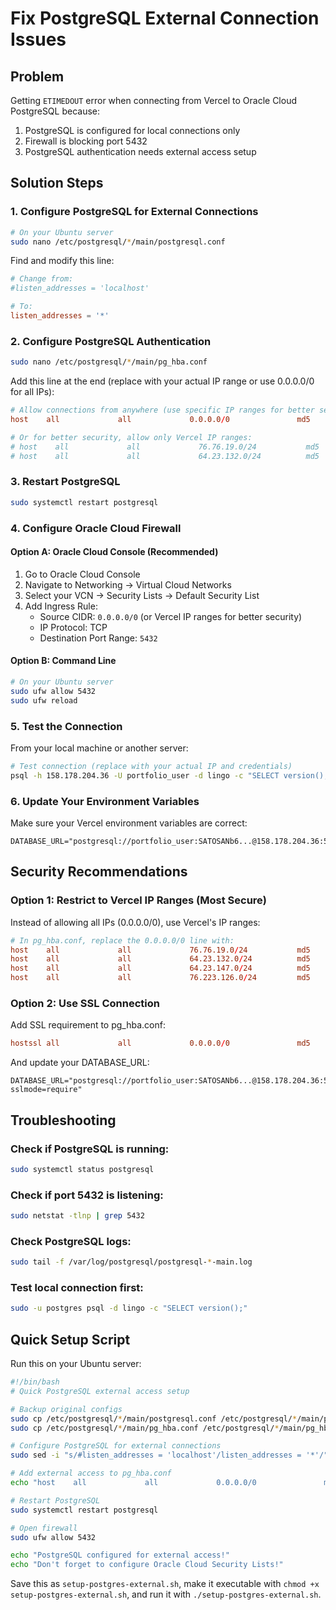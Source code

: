 # Fix PostgreSQL External Connection Issues

## Problem
Getting `ETIMEDOUT` error when connecting from Vercel to Oracle Cloud PostgreSQL because:
1. PostgreSQL is configured for local connections only
2. Firewall is blocking port 5432
3. PostgreSQL authentication needs external access setup

## Solution Steps

### 1. Configure PostgreSQL for External Connections

```bash
# On your Ubuntu server
sudo nano /etc/postgresql/*/main/postgresql.conf
```

Find and modify this line:
```conf
# Change from:
#listen_addresses = 'localhost'

# To:
listen_addresses = '*'
```

### 2. Configure PostgreSQL Authentication

```bash
sudo nano /etc/postgresql/*/main/pg_hba.conf
```

Add this line at the end (replace with your actual IP range or use 0.0.0.0/0 for all IPs):
```conf
# Allow connections from anywhere (use specific IP ranges for better security)
host    all             all             0.0.0.0/0               md5

# Or for better security, allow only Vercel IP ranges:
# host    all             all             76.76.19.0/24           md5
# host    all             all             64.23.132.0/24          md5
```

### 3. Restart PostgreSQL

```bash
sudo systemctl restart postgresql
```

### 4. Configure Oracle Cloud Firewall

#### Option A: Oracle Cloud Console (Recommended)
1. Go to Oracle Cloud Console
2. Navigate to Networking → Virtual Cloud Networks
3. Select your VCN → Security Lists → Default Security List
4. Add Ingress Rule:
   - Source CIDR: `0.0.0.0/0` (or Vercel IP ranges for better security)
   - IP Protocol: TCP
   - Destination Port Range: `5432`

#### Option B: Command Line
```bash
# On your Ubuntu server
sudo ufw allow 5432
sudo ufw reload
```

### 5. Test the Connection

From your local machine or another server:
```bash
# Test connection (replace with your actual IP and credentials)
psql -h 158.178.204.36 -U portfolio_user -d lingo -c "SELECT version();"
```

### 6. Update Your Environment Variables

Make sure your Vercel environment variables are correct:
```env
DATABASE_URL="postgresql://portfolio_user:SATOSANb6...@158.178.204.36:5432/lingo"
```

## Security Recommendations

### Option 1: Restrict to Vercel IP Ranges (Most Secure)
Instead of allowing all IPs (0.0.0.0/0), use Vercel's IP ranges:

```conf
# In pg_hba.conf, replace the 0.0.0.0/0 line with:
host    all             all             76.76.19.0/24           md5
host    all             all             64.23.132.0/24          md5
host    all             all             64.23.147.0/24          md5
host    all             all             76.223.126.0/24         md5
```

### Option 2: Use SSL Connection
Add SSL requirement to pg_hba.conf:
```conf
hostssl all             all             0.0.0.0/0               md5
```

And update your DATABASE_URL:
```env
DATABASE_URL="postgresql://portfolio_user:SATOSANb6...@158.178.204.36:5432/lingo?sslmode=require"
```

## Troubleshooting

### Check if PostgreSQL is running:
```bash
sudo systemctl status postgresql
```

### Check if port 5432 is listening:
```bash
sudo netstat -tlnp | grep 5432
```

### Check PostgreSQL logs:
```bash
sudo tail -f /var/log/postgresql/postgresql-*-main.log
```

### Test local connection first:
```bash
sudo -u postgres psql -d lingo -c "SELECT version();"
```

## Quick Setup Script

Run this on your Ubuntu server:

```bash
#!/bin/bash
# Quick PostgreSQL external access setup

# Backup original configs
sudo cp /etc/postgresql/*/main/postgresql.conf /etc/postgresql/*/main/postgresql.conf.backup
sudo cp /etc/postgresql/*/main/pg_hba.conf /etc/postgresql/*/main/pg_hba.conf.backup

# Configure PostgreSQL for external connections
sudo sed -i "s/#listen_addresses = 'localhost'/listen_addresses = '*'/" /etc/postgresql/*/main/postgresql.conf

# Add external access to pg_hba.conf
echo "host    all             all             0.0.0.0/0               md5" | sudo tee -a /etc/postgresql/*/main/pg_hba.conf

# Restart PostgreSQL
sudo systemctl restart postgresql

# Open firewall
sudo ufw allow 5432

echo "PostgreSQL configured for external access!"
echo "Don't forget to configure Oracle Cloud Security Lists!"
```

Save this as `setup-postgres-external.sh`, make it executable with `chmod +x setup-postgres-external.sh`, and run it with `./setup-postgres-external.sh`.